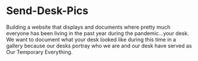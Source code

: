 # Send-Desk-Pics
Building a website that displays and documents where pretty much everyone has been living in the past year during the pandemic...your desk. We want to document what your desk looked like during this time in a gallery because our desks portray who we are and our desk have served as Our Temporary Everything.
